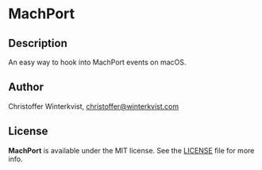 # MachPort

## Description

An easy way to hook into MachPort events on macOS.

## Author

Christoffer Winterkvist, christoffer@winterkvist.com

## License

**MachPort** is available under the MIT license. See the [LICENSE](https://github.com/zenangst/MachPort/blob/master/LICENSE.md) file for more info.
